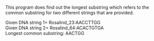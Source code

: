 This program does find out the longest substring which refers to the common substring for two different strings that are provided.

Given DNA string 1= Rosalind_23:AACCTTGG \
Given DNA string 2= Rosalind_64:ACACTGTGA \
Longest common substring: AACTGG 
